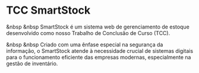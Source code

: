 # TCC SmartStock

&nbsp &nbsp SmartStock é um sistema web de gerenciamento de estoque desenvolvido como nosso Trabalho de Conclusão de Curso (TCC).

&nbsp &nbsp Criado com uma ênfase especial na segurança da informação, o SmartStock atende à necessidade crucial de sistemas digitais para o funcionamento eficiente das empresas modernas, especialmente na gestão de inventário.